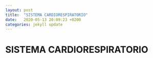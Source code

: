 ```yaml
---
layout: post
title:  "SISTEMA CARDIORESPIRATORIO"
date:   2020-05-13 20:09:23 +0200
categories: jekyll update
---
```


# SISTEMA CARDIORESPIRATORIO
